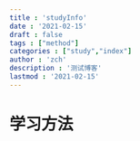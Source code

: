 ```yaml
---
title : 'studyInfo'
date : '2021-02-15'
draft : false
tags : ["method"]
categories : ["study","index"]
author : 'zch'
description : '测试博客'
lastmod : '2021-02-15'
---
```




# 学习方法

















































